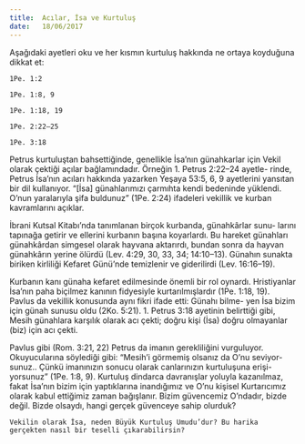 ```yaml
---
title:  Acılar, İsa ve Kurtuluş
date:   18/06/2017
---
```


Aşağıdaki ayetleri oku ve her kısmın kurtuluş hakkında ne ortaya koyduğuna dikkat et:

`1Pe. 1:2`

`1Pe. 1:8, 9`

`1Pe. 1:18, 19`

`1Pe. 2:22–25`

`1Pe. 3:18`

Petrus kurtuluştan bahsettiğinde, genellikle İsa’nın günahkarlar için Vekil olarak çektiği açılar bağlamındadır. Örneğin 1. Petrus 2:22–24 ayetle- rinde, Petrus İsa’nın acıları hakkında yazarken Yeşaya 53:5, 6, 9 ayetlerini yansıtan bir dil kullanıyor. “[İsa] günahlarımızı çarmıhta kendi bedeninde yüklendi. O’nun yaralarıyla şifa buldunuz” (1Pe. 2:24) ifadeleri vekillik ve kurban kavramlarını açıklar.

İbrani Kutsal Kitabı’nda tanımlanan birçok kurbanda, günahkârlar sunu- larını tapınağa getirir ve ellerini kurbanın başına koyarlardı. Bu hareket günahları günahkârdan simgesel olarak hayvana aktarırdı, bundan sonra da hayvan günahkârın yerine ölürdü (Lev. 4:29, 30, 33, 34; 14:10–13). Günahın sunakta biriken kirliliği Kefaret Günü’nde temizlenir ve giderilirdi (Lev. 16:16–19).

Kurbanın kanı günaha kefaret edilmesinde önemli bir rol oynardı. Hristiyanlar İsa’nın paha biçilmez kanının fidyesiyle kurtarılmışlardır (1Pe. 1:18, 19). Pavlus da vekillik konusunda aynı fikri ifade etti: Günahı bilme- yen İsa bizim için günah sunusu oldu (2Ko. 5:21). 1. Petrus 3:18 ayetinin belirttiği gibi, Mesih günahlara karşılık olarak acı çekti; doğru kişi (İsa) doğru olmayanlar (biz) için acı çekti.

Pavlus gibi (Rom. 3:21, 22) Petrus da imanın gerekliliğini vurguluyor. Okuyucularına söylediği gibi: “Mesih’i görmemiş olsanız da O’nu seviyor- sunuz.. Çünkü imanınızın sonucu olarak canlarınızın kurtuluşuna erişi- yorsunuz” (1Pe. 1:8, 9). Kurtuluş dindarca davranışlar yoluyla kazanılmaz, fakat İsa’nın bizim için yaptıklarına inandığımız ve O’nu kişisel Kurtarıcımız olarak kabul ettiğimiz zaman bağışlanır. Bizim güvencemiz O’ndadır, bizde değil. Bizde olsaydı, hangi gerçek güvenceye sahip olurduk?

`Vekilin olarak İsa, neden Büyük Kurtuluş Umudu’dur? Bu harika gerçekten nasıl bir teselli çıkarabilirsin?`